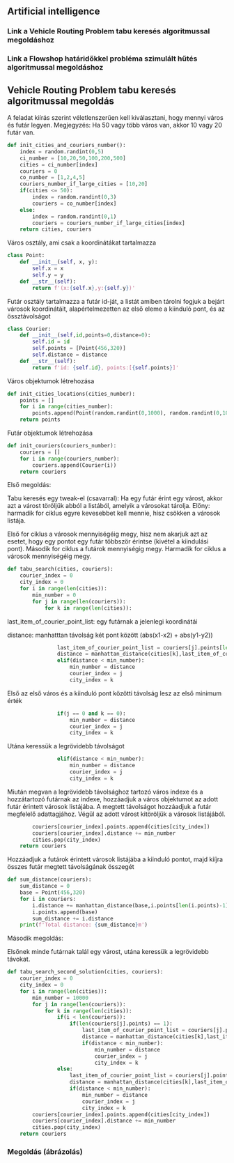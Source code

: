 ## Artificial intelligence
### Link a Vehicle Routing Problem tabu keresés algoritmussal megoldáshoz
### Link a Flowshop határidőkkel probléma szimulált hűtés algoritmussal megoldáshoz

## Vehicle Routing Problem tabu keresés algoritmussal megoldás
A feladat kiírás szerint véletlenszerűen kell kiválasztani, hogy mennyi város és futár legyen. Megjegyzés: Ha 50 vagy több város van, akkor 10 vagy 20 futár van.
```python
def init_cities_and_couriers_number():
    index = random.randint(0,5)
    ci_number = [10,20,50,100,200,500]
    cities = ci_number[index]
    couriers = 0
    co_number = [1,2,4,5]
    couriers_number_if_large_cities = [10,20]
    if(cities <= 50):
        index = random.randint(0,3)
        couriers = co_number[index]
    else:
        index = random.randint(0,1)
        couriers = couriers_number_if_large_cities[index]
    return cities, couriers
```
Város osztály, ami csak a koordinátákat tartalmazza
```python
class Point:
    def __init__(self, x, y):
        self.x = x
        self.y = y
    def __str__(self):
        return f'(x:{self.x},y:{self.y})'
```
Futár osztály tartalmazza a futár id-ját, a listát amiben tárolni fogjuk a bejárt városok koordinátáit, alapértelmezetten az első eleme a kiinduló pont, és az össztávolságot
```python
class Courier:
    def __init__(self,id,points=0,distance=0):
        self.id = id
        self.points = [Point(456,320)]
        self.distance = distance
    def __str__(self):
        return f'id: {self.id}, points:[{self.points}]'
```
Város objektumok létrehozása
```python
def init_cities_locations(cities_number):
    points = []
    for i in range(cities_number):
        points.append(Point(random.randint(0,1000), random.randint(0,1000)))
    return points
```
Futár objektumok létrehozása
```python
def init_couriers(couriers_number):
    couriers = []
    for i in range(couriers_number):
        couriers.append(Courier(i))
    return couriers
```
Első megoldás:

Tabu keresés egy tweak-el (csavarral): Ha egy futár érint egy várost, akkor azt a várost töröljük abból a listából, amelyik a városokat tárolja. Előny: harmadik for ciklus egyre kevesebbet kell mennie, hisz csökken a városok listája.

Első for ciklus a városok mennyiségéig megy, hisz nem akarjuk azt az esetet, hogy egy pontot egy futár többször érintse (kivétel a kiindulási pont). Második for ciklus a futárok mennyiségig megy. Harmadik for ciklus a városok mennyiségéig megy.
```python
def tabu_search(cities, couriers):
    courier_index = 0
    city_index = 0
    for i in range(len(cities)):
        min_number = 0
        for j in range(len(couriers)):
            for k in range(len(cities)):
```
last_item_of_courier_point_list: egy futárnak a jelenlegi koordinátái

distance: manhatttan távolság két pont között (abs(x1-x2) + abs(y1-y2))
```python
                last_item_of_courier_point_list = couriers[j].points[len(couriers[j].points)-1]
                distance = manhattan_distance(cities[k],last_item_of_courier_point_list)
                elif(distance < min_number):
                    min_number = distance
                    courier_index = j
                    city_index = k
```
Első az első város és a kiinduló pont közötti távolság lesz az első minimum érték
```python
                if(j == 0 and k == 0):
                    min_number = distance
                    courier_index = j
                    city_index = k
```
Utána keressük a legrövidebb távolságot
```python
                elif(distance < min_number):
                    min_number = distance
                    courier_index = j
                    city_index = k
```
Miután megvan a legrövidebb távolsághoz tartozó város indexe és a hozzátartozó futárnak az indexe, hozzáadjuk a város objektumot az adott futár érintett városok listájába. A megtett távolságot hozzáadjuk a futár megfelelő adattagjához. Végül az adott várost kitöröljük a városok listájából.
```python
        couriers[courier_index].points.append(cities[city_index])
        couriers[courier_index].distance += min_number
        cities.pop(city_index)
    return couriers
```
Hozzáadjuk a futárok érintett városok listájába a kiinduló pontot, majd kiíjra összes futár megtett távolságának összegét
```python
def sum_distance(couriers):
    sum_distance = 0
    base = Point(456,320)
    for i in couriers:
        i.distance += manhattan_distance(base,i.points[len(i.points)-1])
        i.points.append(base)
        sum_distance += i.distance
    print(f'Total distance: {sum_distance}m')
```
Második megoldás:

Elsőnek minde futárnak talál egy várost, utána keressük a legrövidebb távokat.
```python
def tabu_search_second_solution(cities, couriers):
    courier_index = 0
    city_index = 0
    for i in range(len(cities)):
        min_number = 10000
        for j in range(len(couriers)):
            for k in range(len(cities)):
                if(i < len(couriers)):
                    if(len(couriers[j].points) == 1):
                        last_item_of_courier_point_list = couriers[j].points[len(couriers[j].points)-1]
                        distance = manhattan_distance(cities[k],last_item_of_courier_point_list)
                        if(distance < min_number):
                            min_number = distance
                            courier_index = j
                            city_index = k
                else:
                    last_item_of_courier_point_list = couriers[j].points[len(couriers[j].points)-1]
                    distance = manhattan_distance(cities[k],last_item_of_courier_point_list)
                    if(distance < min_number):
                        min_number = distance
                        courier_index = j
                        city_index = k
        couriers[courier_index].points.append(cities[city_index])
        couriers[courier_index].distance += min_number
        cities.pop(city_index)
    return couriers

```
### Megoldás (ábrázolás)
